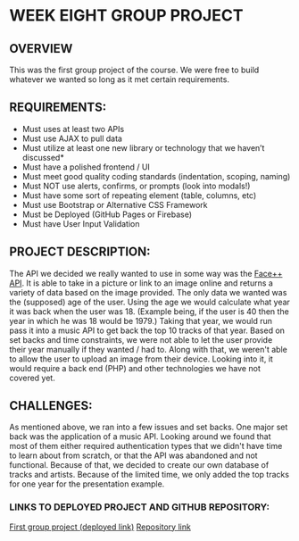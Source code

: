 # WEEK EIGHT GROUP PROJECT

## OVERVIEW
<p>This was the first group project of the course. We were free to build whatever we wanted so long as it met certain requirements.<p>
  
 ## REQUIREMENTS:
 * Must uses at least two APIs
* Must use AJAX to pull data
* Must utilize at least one new library or technology that we haven’t discussed*
* Must have a polished frontend / UI
* Must meet good quality coding standards (indentation, scoping, naming)
* Must NOT use alerts, confirms, or prompts (look into modals!)
* Must have some sort of repeating element (table, columns, etc)
* Must use Bootstrap or Alternative CSS Framework
* Must be Deployed (GitHub Pages or Firebase)
* Must have User Input Validation

## PROJECT DESCRIPTION: 
<p>The API we decided we really wanted to use in some way was the <a href="https://www.faceplusplus.com/face-detection/#demo">Face++ API</a>. It is able to take in a picture or link to an image online and returns a variety of data based on the image provided. The only data we wanted was the (supposed) age of the user. Using the age we would calculate what year it was back when the user was 18. (Example being, if the user is 40 then the year in which he was 18 would be 1979.) Taking that year, we would run pass it into a music API to get back the top 10 tracks of that year. Based on set backs and time constraints, we were not able to let the user provide their year manually if they wanted / had to. Along with that, we weren't able to allow the user to upload an image from their device. Looking into it, it would require a back end (PHP) and other technologies we have not covered yet.</p>

## CHALLENGES:

<p>As mentioned above, we ran into a few issues and set backs. One major set back was the application of a music API. Looking around we found that most of them either required authentication types that we didn't have time to learn about from scratch, or that the API was abandoned and not functional. Because of that, we decided to create our own database of tracks and artists. Because of the limited time, we only added the top tracks for one year for the presentation example.</p>

### LINKS TO DEPLOYED PROJECT AND GITHUB REPOSITORY:
<a href="https://sindygeb.github.io/incredible-ninjas/">First group project (deployed link)</a>
<a href="https://github.com/sindygeb/incredible-ninjas">Repository link</a>
